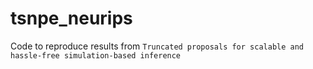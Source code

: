 # tsnpe_neurips
Code to reproduce results from `Truncated proposals for scalable and hassle-free simulation-based inference`
